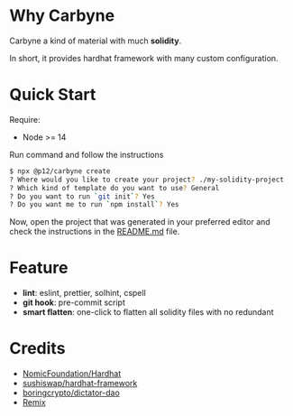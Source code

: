# Why Carbyne

Carbyne a kind of material with much **solidity**.

In short, it provides hardhat framework with many custom configuration.

# Quick Start

Require:

- Node >= 14

Run command and follow the instructions

```bash
$ npx @p12/carbyne create
? Where would you like to create your project? ./my-solidity-project
? Which kind of template do you want to use? General
? Do you want to run `git init`? Yes
? Do you want me to run `npm install`? Yes
```

Now, open the project that was generated in your preferred editor and check the instructions in the [README.md](templates/general/README.md) file.

# Feature

- **lint**: eslint, prettier, solhint, cspell
- **git hook**: pre-commit script
- **smart flatten**: one-click to flatten all solidity files with no redundant

# Credits

- [NomicFoundation/Hardhat](https://github.com/NomicFoundation/hardhat)
- [sushiswap/hardhat-framework](https://github.com/sushiswap/hardhat-framework)
- [boringcrypto/dictator-dao](https://github.com/boringcrypto/dictator-dao)
- [Remix](https://github.com/remix-run/remix)
